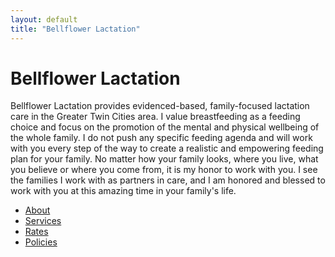 ```yaml
---
layout: default
title: "Bellflower Lactation"
---
```


# Bellflower Lactation

Bellflower Lactation provides evidenced-based, family-focused lactation care in the Greater Twin Cities area. I value breastfeeding as a feeding choice and focus on the promotion of the mental and physical wellbeing of the whole family. I do not push any specific feeding agenda and will work with you every step of the way to create a realistic and empowering feeding plan for your family. No matter how your family looks, where you live, what you believe or where you come from, it is my honor to work with you. I see the families I work with as partners in care, and I am honored and blessed to work with you at this amazing time in your family's life.

* [About](/about)
* [Services](/services)
* [Rates](/rates)
* [Policies](/policies)